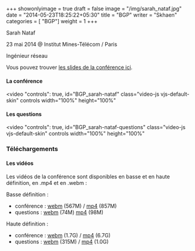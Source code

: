 +++
showonlyimage = true
draft = false
image = "/img/sarah_nataf.jpg"
date = "2014-05-23T18:25:22+05:30"
title = "BGP"
writer = "Skhaen"
categories = [ "BGP"]
weight = 1
+++

Sarah Nataf

23 mai 2014 @ Institut Mines-Télécom / Paris
<!--more-->

Ingénieur réseau

Vous pouvez trouver <a href="https://data.iletaitunefoisinternet.fr/bgp_nataf/IEUFI_bgp_slides_sarah_nataf.pdf">les slides de la conférence ici</a>.

<h4 id="laconfrence">La conférence</h4>

<video "controls": true, id="BGP_sarah-nataf" class="video-js vjs-default-skin" controls width="100%" height="100%" 
<source src="https://data.iletaitunefoisinternet.fr/bgp_nataf/IEUFI_BGP_nataf_conference-360p.mp4" type='video/mp4' /> 
<source src="https://data.iletaitunefoisinternet.fr/bgp_nataf/IEUFI_BGP_nataf_conference-360p.webm" type='video/webm' /> 
</video>

<h4 id="lesquestions">Les questions</h4>

<video "controls": true, id="BGP_sarah-nataf-questions" class="video-js vjs-default-skin" controls width="100%" height="100%" 
<source src="https://data.iletaitunefoisinternet.fr/bgp_nataf/IEUFI_BGP_nataf_questions-360p.mp4" type='video/mp4' /> 
<source src="https://data.iletaitunefoisinternet.fr/bgp_nataf/IEUFI_BGP_nataf_questions-360p.webm" type='video/webm' /> 
</video>

<h3 id="tlchargements">Téléchargements</h3>

<h4 id="lesvidos">Les vidéos</h4>

Les vidéos de la conférence sont disponibles en basse et en haute définition, en .mp4 et en .webm :

Basse définition :

* conférence : <a href="https://data.iletaitunefoisinternet.fr/bgp_nataf/IEUFI_BGP_nataf_conference-360p.webm">webm</a> (567M) / <a href="https://data.iletaitunefoisinternet.fr/bgp_nataf/IEUFI_BGP_nataf_conference-360p.mp4">mp4</a> (857M)
* questions : <a href="https://data.iletaitunefoisinternet.fr/bgp_nataf/IEUFI_BGP_nataf_questions-360p.webm">webm</a> (74M) <a href="https://data.iletaitunefoisinternet.fr/bgp_nataf/IEUFI_BGP_nataf_questions-360p.mp4">mp4</a> (98M)

Haute définition : 

* conférence : <a href="https://data.iletaitunefoisinternet.fr/bgp_nataf/IEUFI_BGP_nataf_conference-1080p.webm">webm</a> (1.7G) / <a href="https://data.iletaitunefoisinternet.fr/bgp_nataf/IEUFI_BGP_nataf_conference-1080p.mp4">mp4</a> (6.7G)
* questions : <a href="https://data.iletaitunefoisinternet.fr/bgp_nataf/IEUFI_BGP_nataf_questions-1080p.webm">webm</a> (315M) / <a href="https://data.iletaitunefoisinternet.fr/bgp_nataf/IEUFI_BGP_nataf_questions-1080p.mp4">mp4</a> (1.0G)
